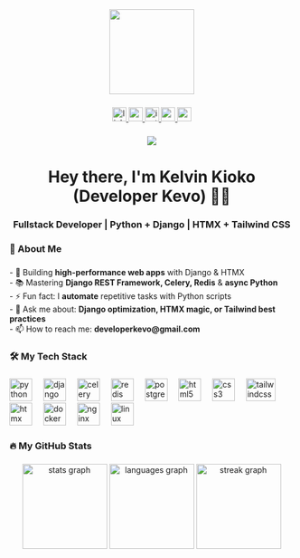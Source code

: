<div align="center">
  <img height="150" src="https://media.giphy.com/media/v1.Y2lkPTc5MGI3NjExcDk1dWQ5Y2V0Z3F6b2J5N2R4ZzV6Y2JmNnRlY3BqdmRlYzZ0eWZ0eSZlcD12MV9pbnRlcm5hbF9naWZfYnlfaWQmY3Q9cw/M9gbBd9nbDrOTu1Mqx/giphy.gif"  />
</div>

###

<div align="center">
  <a href="https://www.linkedin.com/in/kelvin-kimanthi-a06959269/" target="_blank">
    <img src="https://img.shields.io/static/v1?message=LinkedIn&logo=linkedin&label=&color=0077B5&logoColor=white&labelColor=&style=for-the-badge" height="25" alt="linkedin logo" />
  </a>
  <a href="https://x.com/DeveloperKevo" target="_blank">
    <img src="https://img.shields.io/static/v1?message=X&logo=x&label=&color=000000&logoColor=white&labelColor=&style=for-the-badge" height="25" alt="x logo" />
  </a>
  <a href="https://www.instagram.com/dev_kevo/" target="_blank">
    <img src="https://img.shields.io/static/v1?message=Instagram&logo=instagram&label=&color=E4405F&logoColor=white&labelColor=&style=for-the-badge" height="25" alt="instagram logo" />
  </a>
  <a href="https://kevo.wakalilabs.com" target="_blank">
    <img src="https://img.shields.io/static/v1?message=Portfolio&logo=vercel&label=&color=000000&logoColor=white&labelColor=&style=for-the-badge" height="25" alt="portfolio logo" />
  </a>
  <a href="mailto:developerkevo@gmail.com" target="_blank">
    <img src="https://img.shields.io/static/v1?message=Gmail&logo=gmail&label=&color=D14836&logoColor=white&labelColor=&style=for-the-badge" height="25" alt="gmail logo" />
  </a>
</div>

###

<div align="center">
  <img src="https://visitor-badge.laobi.icu/badge?page_id=DeveloperKevo.DeveloperKevo&"  />
</div>

###

<h1 align="center">Hey there, I'm Kelvin Kioko (Developer Kevo) 👨‍💻</h1>
<h3 align="center">Fullstack Developer | Python + Django | HTMX + Tailwind CSS</h3>

###

<h3 align="left">🚀  About Me</h3>

###

<p align="left">
  - 🔭 Building <strong>high-performance web apps</strong> with Django & HTMX<br>
  - 📚 Mastering <strong>Django REST Framework, Celery, Redis</strong> & <strong>async Python</strong><br>
  - ⚡ Fun fact: I <strong>automate</strong> repetitive tasks with Python scripts<br>
  - 💬 Ask me about: <strong>Django optimization, HTMX magic, or Tailwind best practices</strong><br>
  - 📫 How to reach me: <strong>developerkevo@gmail.com</strong>
</p>

###

<h3 align="left">🛠️ My Tech Stack</h3>

###

<div align="left">
  <!-- Backend -->
  <img src="https://cdn.jsdelivr.net/gh/devicons/devicon/icons/python/python-original.svg" height="40" alt="python logo" />
  <img width="12" />
  <img src="https://cdn.jsdelivr.net/gh/devicons/devicon/icons/django/django-plain.svg" height="40" alt="django logo" />
  <img width="12" />
  <img src="https://raw.githubusercontent.com/devicons/devicon/master/icons/celery/celery-original-wordmark.svg" height="40" alt="celery logo" />
  <img width="12" />
  <img src="https://cdn.jsdelivr.net/gh/devicons/devicon/icons/redis/redis-original.svg" height="40" alt="redis logo" />
  <img width="12" />
  <img src="https://cdn.jsdelivr.net/gh/devicons/devicon/icons/postgresql/postgresql-original.svg" height="40" alt="postgresql logo" />
  <img width="12" />
  <!-- Frontend -->
  <img src="https://cdn.jsdelivr.net/gh/devicons/devicon/icons/html5/html5-original.svg" height="40" alt="html5 logo" />
  <img width="12" />
  <img src="https://cdn.jsdelivr.net/gh/devicons/devicon/icons/css3/css3-original.svg" height="40" alt="css3 logo" />
  <img width="12" />
  <img src="https://cdn.jsdelivr.net/gh/devicons/devicon/icons/tailwindcss/tailwindcss-plain.svg" height="40" width="52" alt="tailwindcss logo" />
  <img width="12" />
  <img src="https://img.shields.io/badge/HTMX-5A0FC8?logo=htmx&logoColor=white&style=flat" height="40" alt="htmx logo" />
  <img width="12" />
  <!-- DevOps -->
  <img src="https://cdn.jsdelivr.net/gh/devicons/devicon/icons/docker/docker-plain.svg" height="40" alt="docker logo" />
  <img width="12" />
  <img src="https://cdn.jsdelivr.net/gh/devicons/devicon/icons/nginx/nginx-original.svg" height="40" alt="nginx logo" />
  <img width="12" />
  <img src="https://cdn.jsdelivr.net/gh/devicons/devicon/icons/linux/linux-original.svg" height="40" alt="linux logo" />
</div>

###

<h3 align="left">🔥 My GitHub Stats</h3>

###

<div align="center">
  <img src="https://github-readme-stats.vercel.app/api?username=DeveloperKevo&hide_title=false&hide_rank=false&show_icons=true&include_all_commits=true&count_private=true&disable_animations=false&theme=dracula&locale=en&hide_border=false&order=1" height="150" alt="stats graph"  />
  <img src="https://github-readme-stats.vercel.app/api/top-langs?username=DeveloperKevo&locale=en&hide_title=false&layout=compact&card_width=320&langs_count=6&theme=dracula&hide_border=false&order=2" height="150" alt="languages graph"  />
  <img src="https://streak-stats.demolab.com?user=DeveloperKevo&locale=en&mode=daily&theme=dracula&hide_border=false&border_radius=5" height="150" alt="streak graph"  />
</div>
